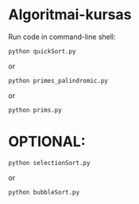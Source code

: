 # Algoritmai-kursas

Run code in command-line shell:
```
python quickSort.py
```
or
```
python primes_palindromic.py
```
or
```
python prims.py
```







# OPTIONAL:
```
python selectionSort.py
```
or
```
python bubbleSort.py
```


